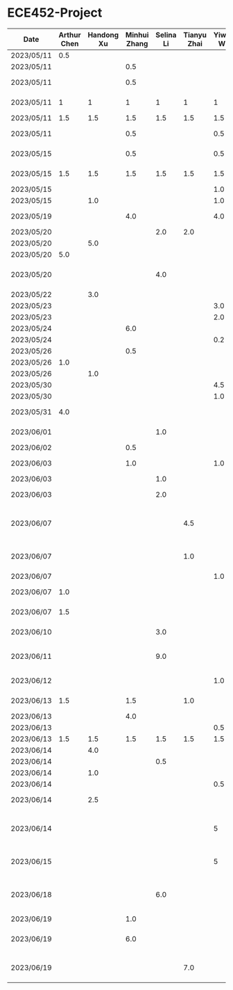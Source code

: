 # ECE452-Project
| Date       | Arthur Chen | Handong Xu | Minhui Zhang | Selina Li | Tianyu Zhai | Yiwen Wu | Task                                                                                    |
|------------|-------------|------------|--------------|-----------|-------------|----------|-----------------------------------------------------------------------------------------|
| 2023/05/11 | 0.5         |            |              |           |             |          | Setup Github repo                                                                       |
| 2023/05/11 |             |            | 0.5          |           |             |          | Setup notions teamspace                                                                 |
| 2023/05/11 |             |            | 0.5          |           |             |          | Summarize project and proposal requirements                                             |
| 2023/05/11 | 1           | 1          | 1            | 1         | 1           | 1        | Think & document 3 feasible ideas                                                       |
| 2023/05/11 | 1.5         | 1.5        | 1.5          | 1.5       | 1.5         | 1.5      | Discuss & Select Idea                                                                   |
| 2023/05/11 |             |            | 0.5          |           |             | 0.5      | Create TimeLog.md and README.md                                                         |
| 2023/05/15 |             |            | 0.5          |           |             | 0.5      | Divide task on proposal and design                                                      |
| 2023/05/15 | 1.5         | 1.5        | 1.5          | 1.5       | 1.5         | 1.5      | Meeting on proposal and design                                                          |
| 2023/05/15 |             |            |              |           |             | 1.0      | Initial design on UI                                                                    |
| 2023/05/15 |             | 1.0        |              |           |             | 1.0      | Upgrade UI design                                                                       |
| 2023/05/19 |             |            | 4.0          |           |             | 4.0      | Design architecture view and architecture style                                         |
| 2023/05/20 |             |            |              | 2.0       | 2.0         |          | Discuss design patterns                                                                 |
| 2023/05/20 |             | 5.0        |              |           |             |          | UI design in Figma                                                                      |
| 2023/05/20 | 5.0         |            |              |           |             |          | Write documentations                                                                    |
| 2023/05/20 |             |            |              | 4.0       |             |          | Demonstrate implementation of design patterns at the coding level                       |
| 2023/05/22 |             | 3.0        |              |           |             |          | UI design in Figma                                                                      |
| 2023/05/23 |             |            |              |           |             | 3.0      | Setup starter code                                                                      |
| 2023/05/23 |             |            |              |           |             | 2.0      | Debug starter code                                                                      |
| 2023/05/24 |             |            | 6.0          |           |             |          | Write Proposal                                                                          |
| 2023/05/24 |             |            |              |           |             | 0.2      | Review Proposal                                                                         |
| 2023/05/26 |             |            | 0.5          |           |             |          | Revise Proposal                                                                         |
| 2023/05/26 | 1.0         |            |              |           |             |          | Revise Documentations                                                                   |
| 2023/05/26 |             | 1.0        |              |           |             |          | Added UI in Proposal                                                                    |
| 2023/05/30 |             |            |              |           |             | 4.5      | Setup/debug starter code                                                                |
| 2023/05/30 |             |            |              |           |             | 1.0      | Prepare Presentation                                                                    |
| 2023/05/31 | 4.0         |            |              |           |             |          | Make and revise all documents for presentation                                          |
| 2023/06/01 |             |            |              | 1.0       |             |          | Revise Proposal based on feedback                                                       |
| 2023/06/02 |             |            | 0.5          |           |             |          | Revise Proposal and upload                                                              |
| 2023/06/03 |             |            | 1.0          |           |             | 1.0      | Plan on how to implement and find resources                                             |
| 2023/06/03 |             |            |              | 1.0       |             |          | PR Review                                                                               |
| 2023/06/03 |             |            |              | 2.0       |             |          | Raise a PR to standardize and clean up code                                             |
| 2023/06/07 |             |            |              |           | 4.5         |          | Set up Navigation Manager for future screens. Create example onboard and login screens. |
| 2023/06/07 |             |            |              |           | 1.0         |          | Address comments & Add prototype screens for care-giver & receiver.                     |
| 2023/06/07 |             |            |              |           |             | 1.0      | PR Review                                                                               |
| 2023/06/07 | 1.0         |            |              |           |             |          | Investigate OCR function implementation                                                 |
| 2023/06/07 | 1.5         |            |              |           |             |          | Investigate Python + Kotlin integration                                                 |
| 2023/06/10 |             |            |              | 3.0       |             |          | Investigate Authentication Method: Auth0 chosen                                         |
| 2023/06/11 |             |            |              | 9.0       |             |          | Implement User authentication/authorization with Auth0                                  |
| 2023/06/12 |             |            |              |           |             | 1.0      | Draw Architect diagram - part 1                                                         |
| 2023/06/13 | 1.5         |            | 1.5          |           | 1.0         |          | Write and Revise Buddy Team Evaluation                                                  |
| 2023/06/13 |             |            | 4.0          |           |             |          | Add Firebase to project                                                                 |
| 2023/06/13 |             |            |              |           |             | 0.5      | Redesign UI + Code review                                                               |
| 2023/06/13 | 1.5         | 1.5        | 1.5          | 1.5       | 1.5         | 1.5      | team meeting on task work                                                               |
| 2023/06/14 |             | 4.0        |              |           |             |          | working on add pill page ui                                                             |
| 2023/06/14 |             |            |              | 0.5       |             |          | PR review                                                                               |
| 2023/06/14 |             | 1.0        |              |           |             |          | update PR                                                                               |
| 2023/06/14 |             |            |              |           |             | 0.5      | PR review                                                                               |
| 2023/06/14 |             | 2.5        |              |           |             |          | working on add pill page and receiver home page ui                                      |
| 2023/06/14 |             |            |              |           |             | 5        | Implement Camera access permission + add text recognize feature + config google ML kit  |
| 2023/06/15 |             |            |              |           |             | 5        | Implement upload local photo feature + add auto-fill UI page                            |
| 2023/06/18 |             |            |              | 6.0       |             |          | Firebase set up and connection, refactored Login/Signup UI and logic with FireBase      |
| 2023/06/19 |             |            | 1.0          |           |             |          | PR Review                                                                               |
| 2023/06/19 |             |            | 6.0          |           |             |          | Implement reminders firestore database crud and view model                              |
| 2023/06/19 |             |            |              |           | 7.0         |          | Add calendar that highlights events; refactor wrong viewModel inputs                    |

